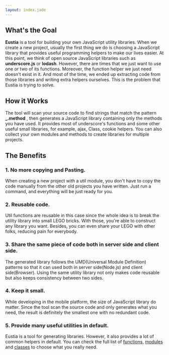 ```yaml
---
layout: index.jade
---
```


## What's the Goal

**Eustia** is a tool for building your own JavaScript utility libraries. When we create a new project, usually the first thing we do is choosing a JavaScript library that provides useful programming helpers to make our lives easier. At this point, we think of open source JavaScript libraries such as **underscore.js** or **lodash**. However, there are times that we just want to use one or two of its functions. Moreover, the function helper we just need doesn't exist in it. And most of the time, we ended up extracting code from those libraries and writing extra helpers ourselves. This is the problem that Eustia is trying to solve.

## How it Works

The tool will scan your source code to find strings that match the pattern **_.method** , then generates a JavaScript library containing only the methods you have used. It provides most of underscore's functions and some other useful small libraries, for example, ajax, Class, cookie helpers. You can also collect your own modules and methods to create libraries for multiple projects.

## The Benefits

### 1. No more copying and Pasting.

When creating a new project with a util module, you don't have to copy the code manually from the other old projects you have written. Just run a command, and everything will be just ready for you.

### 2. Reusable code.

Util functions are reusable in this case since the whole idea is to break the utility library into small LEGO bricks. With those, you're able to construct any library you want. Besides, you can even share your LEGO with other folks, reducing pain for everybody.

### 3. Share the same piece of code both in server side and client side.

The generated library follows the UMD(Universal Module Definition) patterns so that it can used both in server side(Node.js) and client side(Browser). Using the same utility library not only makes code reusable but also keeps consistency between two sides.

### 4. Keep it small.

While developing in the mobile platform, the size of JavaScript library do matter. Since the tool scan the source code and only generates what you need, the result is definitely the smallest one with no redundant code.

### 5. Provide many useful utilities in default.

Eustia is a tool for generating libraries. However, it also provides a lot of common helpers in default. You can check the full list of [functions](http://liriliri.github.io/eustia/function.html), [modules](http://liriliri.github.io/eustia/module.html) and [classes](http://liriliri.github.io/eustia/class.html) to choose what you really need.
